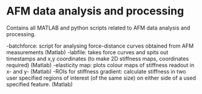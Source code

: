 # AFM data analysis and processing

Contains all MATLAB and python scripts related to AFM data analysis and processing. 

-batchforce: script for analysing force-distance curves obtained from AFM measurements (Matlab)
-labfile: takes force curves and spits out timestamps and x,y coordinates (to make 2D stiffness maps, coordinates required) (Matlab)
-elasticity map: plots colour maps of stiffness readout in x- and y- (Matlab)
-ROIs for stiffness gradient: calculate stiffness in two user specified regions of interest (of the same size) on either side of a used specified feature. (Matlab)